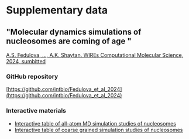 # Supplementary data
## "Molecular dynamics simulations of nucleosomes are coming of age "
[A.S. Fedulova, ..., A.K. Shaytan. WIREs Computational Molecular Science, 2024, sumbitted](https://wires.onlinelibrary.wiley.com/doi/full/)

### GitHub repository
[https://github.com/intbio/Fedulova_et_al_2024](https://github.com/intbio/Fedulova_et_al_2024)

### Interactive materials
- [Interactive table of all-atom MD simulation studies of nucleosomes](MD_table)
- [Interactive table of coarse grained simulation studies of nucleosomes](CG_table)



